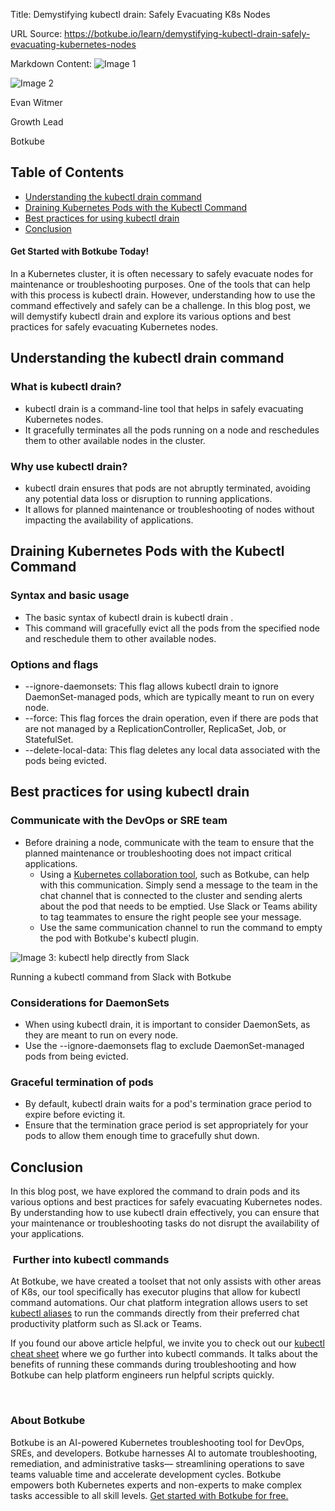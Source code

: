 Title: Demystifying kubectl drain: Safely Evacuating K8s Nodes

URL Source: https://botkube.io/learn/demystifying-kubectl-drain-safely-evacuating-kubernetes-nodes

Markdown Content:
![Image 1](https://cdn.prod.website-files.com/634fabb21508d6c9db9bc46f/65fa16ef88c0a68da8678d07_LEARN_TN_Definitions%20(5).png)

![Image 2](https://cdn.prod.website-files.com/634fabb21508d6c9db9bc46f/64a86fdda4d8d06ce598598e_evan%20image.jpg)

Evan Witmer

Growth Lead

Botkube

Table of Contents
-----------------

*   [Understanding the kubectl drain command](https://botkube.io/learn/demystifying-kubectl-drain-safely-evacuating-kubernetes-nodes#understanding-the-kubectl-drain-command)
*   [Draining Kubernetes Pods with the Kubectl Command](https://botkube.io/learn/demystifying-kubectl-drain-safely-evacuating-kubernetes-nodes#draining-kubernetes-pods-with-the-kubectl-command)
*   [Best practices for using kubectl drain](https://botkube.io/learn/demystifying-kubectl-drain-safely-evacuating-kubernetes-nodes#best-practices-for-using-kubectl-drain)
*   [Conclusion](https://botkube.io/learn/demystifying-kubectl-drain-safely-evacuating-kubernetes-nodes#conclusion)

#### Get Started with Botkube Today!

In a Kubernetes cluster, it is often necessary to safely evacuate nodes for maintenance or troubleshooting purposes. One of the tools that can help with this process is kubectl drain. However, understanding how to use the command effectively and safely can be a challenge. In this blog post, we will demystify kubectl drain and explore its various options and best practices for safely evacuating Kubernetes nodes.

**Understanding the kubectl drain command**
-------------------------------------------

### **What is kubectl drain?**

*   kubectl drain is a command-line tool that helps in safely evacuating Kubernetes nodes.
*   It gracefully terminates all the pods running on a node and reschedules them to other available nodes in the cluster.

### **Why use kubectl drain?**

*   kubectl drain ensures that pods are not abruptly terminated, avoiding any potential data loss or disruption to running applications.
*   It allows for planned maintenance or troubleshooting of nodes without impacting the availability of applications.

**Draining Kubernetes Pods with the Kubectl Command**
-----------------------------------------------------

### **Syntax and basic usage**

*   The basic syntax of kubectl drain is kubectl drain .
*   This command will gracefully evict all the pods from the specified node and reschedule them to other available nodes.

### **Options and flags**

*   \--ignore-daemonsets: This flag allows kubectl drain to ignore DaemonSet-managed pods, which are typically meant to run on every node.
*   \--force: This flag forces the drain operation, even if there are pods that are not managed by a ReplicationController, ReplicaSet, Job, or StatefulSet.
*   \--delete-local-data: This flag deletes any local data associated with the pods being evicted.

**Best practices for using kubectl drain**
------------------------------------------

### **Communicate with the DevOps or SRE team**

*   Before draining a node, communicate with the team to ensure that the planned maintenance or troubleshooting does not impact critical applications.
    *   Using a [Kubernetes collaboration tool](https://botkube.io/learn/future-of-kubernetes-management), such as Botkube, can help with this communication. Simply send a message to the team in the chat channel that is connected to the cluster and sending alerts about the pod that needs to be emptied. Use Slack or Teams ability to tag teammates to ensure the right people see your message.
    *   Use the same communication channel to run the command to empty the pod with Botkube's kubectl plugin.

![Image 3: kubectl help directly from Slack](https://cdn.prod.website-files.com/634fabb21508d6c9db9bc46f/6658cb6e3dc7864df243e182_kubectl%20help%20with%20botkube.png)

Running a kubectl command from Slack with Botkube

### **Considerations for DaemonSets**

*   When using kubectl drain, it is important to consider DaemonSets, as they are meant to run on every node.
*   Use the --ignore-daemonsets flag to exclude DaemonSet-managed pods from being evicted.

### **Graceful termination of pods**

*   By default, kubectl drain waits for a pod's termination grace period to expire before evicting it.
*   Ensure that the termination grace period is set appropriately for your pods to allow them enough time to gracefully shut down.

**Conclusion**
--------------

In this blog post, we have explored the command to drain pods and its various options and best practices for safely evacuating Kubernetes nodes. By understanding how to use kubectl drain effectively, you can ensure that your maintenance or troubleshooting tasks do not disrupt the availability of your applications. **‍**

### **‍** Further into kubectl commands

At Botkube, we have created a toolset that not only assists with other areas of K8s, our tool specifically has executor plugins that allow for kubectl command automations. Our chat platform integration allows users to set [kubectl aliases](https://botkube.io/blog/command-line-magic-simplify-your-life-with-custom-kubernetes-kubectrl-aliases-on-botkube) to run the commands directly from their preferred chat productivity platform such as Sl.ack or Teams.

If you found our above article helpful, we invite you to check out our [kubectl cheat sheet](https://botkube.io/learn/kubectl-cheat-sheet) where we go further into kubectl commands. It talks about the benefits of running these commands during troubleshooting and how Botkube can help platform engineers run helpful scripts quickly.

‍

### About Botkube

Botkube is an AI-powered Kubernetes troubleshooting tool for DevOps, SREs, and developers. Botkube harnesses AI to automate troubleshooting, remediation, and administrative tasks— streamlining operations to save teams valuable time and accelerate development cycles. Botkube empowers both Kubernetes experts and non-experts to make complex tasks accessible to all skill levels. [Get started with Botkube for free.](https://app.botkube.io/)

